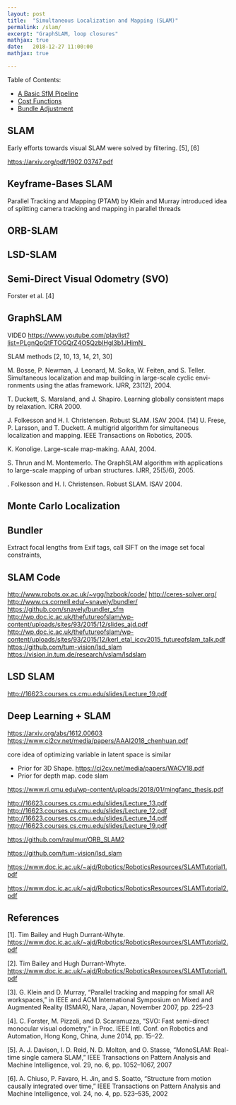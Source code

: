 ```yaml
---
layout: post
title:  "Simultaneous Localization and Mapping (SLAM)"
permalink: /slam/
excerpt: "GraphSLAM, loop closures"
mathjax: true
date:   2018-12-27 11:00:00
mathjax: true

---
```

Table of Contents:
- [A Basic SfM Pipeline](#sfmpipeline)
- [Cost Functions](#costfunctions)
- [Bundle Adjustment](#bundleadjustment)

<a name='sfmpipeline'></a>

## SLAM

Early efforts towards visual SLAM were solved by filtering. [5], [6]


https://arxiv.org/pdf/1902.03747.pdf

## Keyframe-Bases SLAM

Parallel Tracking and Mapping (PTAM) by Klein and Murray introduced idea of splitting camera tracking and mapping in parallel threads

## ORB-SLAM

## LSD-SLAM

## Semi-Direct Visual Odometry (SVO)

Forster et al. [4]

## GraphSLAM

VIDEO https://www.youtube.com/playlist?list=PLgnQpQtFTOGQrZ4O5QzbIHgl3b1JHimN_


SLAM methods [2, 10, 13, 14, 21, 30]

M. Bosse, P. Newman, J. Leonard, M. Soika, W. Feiten, and S. Teller. Simultaneous localization and map building in large-scale cyclic envi- ronments using the atlas framework. IJRR, 23(12), 2004.


T. Duckett, S. Marsland, and J. Shapiro. Learning globally consistent
maps by relaxation. ICRA 2000.


J. Folkesson and H. I. Christensen. Robust SLAM. ISAV 2004.
[14] U. Frese, P. Larsson, and T. Duckett. A multigrid algorithm for
simultaneous localization and mapping. IEEE Transactions on Robotics,
2005.


K. Konolige. Large-scale map-making. AAAI, 2004.


S. Thrun and M. Montemerlo. The GraphSLAM algorithm with
applications to large-scale mapping of urban structures. IJRR, 25(5/6),
2005.


. Folkesson and H. I. Christensen. Robust SLAM. ISAV 2004.


## Monte Carlo Localization




## Bundler

Extract focal lengths from Exif tags, call SIFT on the image
set focal constraints, 

## SLAM Code

http://www.robots.ox.ac.uk/~vgg/hzbook/code/
http://ceres-solver.org/
http://www.cs.cornell.edu/~snavely/bundler/
https://github.com/snavely/bundler_sfm
http://wp.doc.ic.ac.uk/thefutureofslam/wp-content/uploads/sites/93/2015/12/slides_ajd.pdf
http://wp.doc.ic.ac.uk/thefutureofslam/wp-content/uploads/sites/93/2015/12/kerl_etal_iccv2015_futureofslam_talk.pdf
https://github.com/tum-vision/lsd_slam
https://vision.in.tum.de/research/vslam/lsdslam


## LSD SLAM

http://16623.courses.cs.cmu.edu/slides/Lecture_19.pdf

## Deep Learning + SLAM


https://arxiv.org/abs/1612.00603
https://www.ci2cv.net/media/papers/AAAI2018_chenhuan.pdf


core idea of optimizing variable in latent space is similar
- Prior for 3D Shape. https://ci2cv.net/media/papers/WACV18.pdf
- Prior for depth map. code slam

https://www.ri.cmu.edu/wp-content/uploads/2018/01/mingfanc_thesis.pdf

http://16623.courses.cs.cmu.edu/slides/Lecture_13.pdf
http://16623.courses.cs.cmu.edu/slides/Lecture_12.pdf
http://16623.courses.cs.cmu.edu/slides/Lecture_14.pdf
http://16623.courses.cs.cmu.edu/slides/Lecture_19.pdf



https://github.com/raulmur/ORB_SLAM2

https://github.com/tum-vision/lsd_slam


https://www.doc.ic.ac.uk/~ajd/Robotics/RoboticsResources/SLAMTutorial1.pdf

https://www.doc.ic.ac.uk/~ajd/Robotics/RoboticsResources/SLAMTutorial2.pdf


## References

[1]. Tim Bailey and Hugh Durrant-Whyte. https://www.doc.ic.ac.uk/~ajd/Robotics/RoboticsResources/SLAMTutorial2.pdf

[2]. Tim Bailey and Hugh Durrant-Whyte. https://www.doc.ic.ac.uk/~ajd/Robotics/RoboticsResources/SLAMTutorial1.pdf

[3].  G. Klein and D. Murray, “Parallel tracking and mapping for small AR workspaces,” in IEEE and ACM International Symposium on Mixed and Augmented Reality (ISMAR), Nara, Japan, November 2007, pp. 225–23

[4].  C. Forster, M. Pizzoli, and D. Scaramuzza, “SVO: Fast semi-direct monocular visual odometry,” in Proc. IEEE Intl. Conf. on Robotics and Automation, Hong Kong, China, June 2014, pp. 15–22.

[5].  A. J. Davison, I. D. Reid, N. D. Molton, and O. Stasse, “MonoSLAM: Real-time single camera SLAM,” IEEE Transactions on Pattern Analysis and Machine Intelligence, vol. 29, no. 6, pp. 1052–1067, 2007

[6].  A. Chiuso, P. Favaro, H. Jin, and S. Soatto, “Structure from motion causally integrated over time,” IEEE Transactions on Pattern Analysis and Machine Intelligence, vol. 24, no. 4, pp. 523–535, 2002
